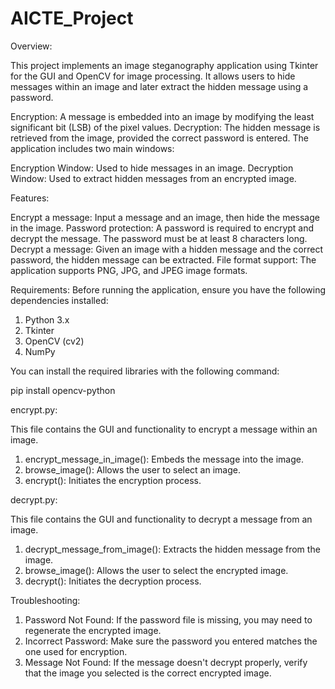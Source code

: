 # AICTE_Project

Overview:

This project implements an image steganography application using Tkinter for the GUI and OpenCV for image processing. It allows users to hide messages within an image and later extract the hidden message using a password.

Encryption: A message is embedded into an image by modifying the least significant bit (LSB) of the pixel values.
Decryption: The hidden message is retrieved from the image, provided the correct password is entered.
The application includes two main windows:

Encryption Window: Used to hide messages in an image.
Decryption Window: Used to extract hidden messages from an encrypted image.

Features:

Encrypt a message: Input a message and an image, then hide the message in the image.
Password protection: A password is required to encrypt and decrypt the message. The password must be at least 8 characters long.
Decrypt a message: Given an image with a hidden message and the correct password, the hidden message can be extracted.
File format support: The application supports PNG, JPG, and JPEG image formats.

Requirements:
Before running the application, ensure you have the following dependencies installed:
1. Python 3.x
2. Tkinter
3. OpenCV (cv2)
4. NumPy

You can install the required libraries with the following command:

pip install opencv-python


encrypt.py:

This file contains the GUI and functionality to encrypt a message within an image.

1. encrypt_message_in_image(): Embeds the message into the image.
2. browse_image(): Allows the user to select an image.
3. encrypt(): Initiates the encryption process.

decrypt.py:

This file contains the GUI and functionality to decrypt a message from an image.

1. decrypt_message_from_image(): Extracts the hidden message from the image.
2. browse_image(): Allows the user to select the encrypted image.
3. decrypt(): Initiates the decryption process.

Troubleshooting:

1. Password Not Found: If the password file is missing, you may need to regenerate the encrypted image.
2. Incorrect Password: Make sure the password you entered matches the one used for encryption.
3. Message Not Found: If the message doesn't decrypt properly, verify that the image you selected is the correct encrypted image.
